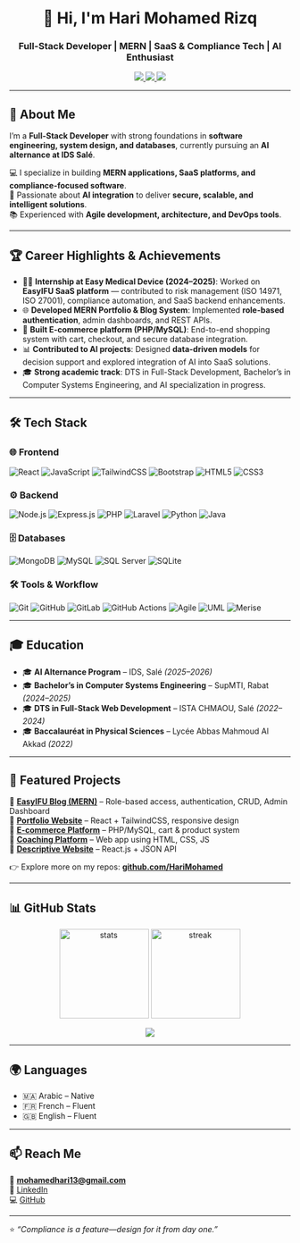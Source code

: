 <h1 align="center">👋 Hi, I'm Hari Mohamed Rizq</h1>
<h3 align="center">Full-Stack Developer | MERN | SaaS & Compliance Tech | AI Enthusiast</h3>

<p align="center">
  <a href="https://www.linkedin.com/in/mohamed-rizq-hari-4a6416249/">
    <img src="https://img.shields.io/badge/-LinkedIn-blue?style=flat-square&logo=linkedin" />
  </a>
  <a href="https://github.com/HariMohamed">
    <img src="https://img.shields.io/github/followers/HariMohamed?label=Follow&style=social" />
  </a>
  <img src="https://komarev.com/ghpvc/?username=HariMohamed&style=flat-square&color=blue" />
</p>

---

## 🚀 About Me  
I’m a **Full-Stack Developer** with strong foundations in **software engineering, system design, and databases**, currently pursuing an **AI alternance at IDS Salé**.  

💻 I specialize in building **MERN applications, SaaS platforms, and compliance-focused software**.  
🤖 Passionate about **AI integration** to deliver **secure, scalable, and intelligent solutions**.  
📚 Experienced with **Agile development, architecture, and DevOps tools**.  

---

## 🏆 Career Highlights & Achievements
- 👨‍💻 **Internship at Easy Medical Device (2024–2025)**: Worked on **EasyIFU SaaS platform** — contributed to risk management (ISO 14971, ISO 27001), compliance automation, and SaaS backend enhancements.  
- 🌐 **Developed MERN Portfolio & Blog System**: Implemented **role-based authentication**, admin dashboards, and REST APIs.  
- 🛒 **Built E-commerce platform (PHP/MySQL)**: End-to-end shopping system with cart, checkout, and secure database integration.  
- 📊 **Contributed to AI projects**: Designed **data-driven models** for decision support and explored integration of AI into SaaS solutions.  
- 🎓 **Strong academic track**: DTS in Full-Stack Development, Bachelor’s in Computer Systems Engineering, and AI specialization in progress.  

---

## 🛠️ Tech Stack

### 🌐 Frontend
![React](https://img.shields.io/badge/-React-61DAFB?style=for-the-badge&logo=react&logoColor=000)
![JavaScript](https://img.shields.io/badge/-JavaScript-F7DF1E?style=for-the-badge&logo=javascript&logoColor=000)
![TailwindCSS](https://img.shields.io/badge/-TailwindCSS-38B2AC?style=for-the-badge&logo=tailwind-css&logoColor=fff)
![Bootstrap](https://img.shields.io/badge/-Bootstrap-7952B3?style=for-the-badge&logo=bootstrap&logoColor=fff)
![HTML5](https://img.shields.io/badge/-HTML5-E34F26?style=for-the-badge&logo=html5&logoColor=fff)
![CSS3](https://img.shields.io/badge/-CSS3-1572B6?style=for-the-badge&logo=css3&logoColor=fff)

### ⚙️ Backend
![Node.js](https://img.shields.io/badge/-Node.js-43853D?style=for-the-badge&logo=node.js&logoColor=fff)
![Express.js](https://img.shields.io/badge/-Express-000?style=for-the-badge&logo=express&logoColor=fff)
![PHP](https://img.shields.io/badge/-PHP-777BB4?style=for-the-badge&logo=php&logoColor=fff)
![Laravel](https://img.shields.io/badge/-Laravel-FF2D20?style=for-the-badge&logo=laravel&logoColor=fff)
![Python](https://img.shields.io/badge/-Python-3776AB?style=for-the-badge&logo=python&logoColor=fff)
![Java](https://img.shields.io/badge/-Java-ED8B00?style=for-the-badge&logo=java&logoColor=fff)

### 🗄️ Databases
![MongoDB](https://img.shields.io/badge/-MongoDB-4EA94B?style=for-the-badge&logo=mongodb&logoColor=fff)
![MySQL](https://img.shields.io/badge/-MySQL-4479A1?style=for-the-badge&logo=mysql&logoColor=fff)
![SQL Server](https://img.shields.io/badge/-SQL%20Server-CC2927?style=for-the-badge&logo=microsoftsqlserver&logoColor=fff)
![SQLite](https://img.shields.io/badge/-SQLite-003B57?style=for-the-badge&logo=sqlite&logoColor=fff)

### 🛠 Tools & Workflow
![Git](https://img.shields.io/badge/-Git-F05032?style=for-the-badge&logo=git&logoColor=fff)
![GitHub](https://img.shields.io/badge/-GitHub-181717?style=for-the-badge&logo=github&logoColor=fff)
![GitLab](https://img.shields.io/badge/-GitLab-FC6D26?style=for-the-badge&logo=gitlab&logoColor=fff)
![GitHub Actions](https://img.shields.io/badge/-GitHub%20Actions-2088FF?style=for-the-badge&logo=github-actions&logoColor=fff)
![Agile](https://img.shields.io/badge/-Agile-2496ED?style=for-the-badge&logo=scrumalliance&logoColor=fff)
![UML](https://img.shields.io/badge/-UML-02569B?style=for-the-badge)
![Merise](https://img.shields.io/badge/-Merise-00A98F?style=for-the-badge)

---

## 🎓 Education
- 🎓 **AI Alternance Program** – IDS, Salé *(2025–2026)*  
- 🎓 **Bachelor’s in Computer Systems Engineering** – SupMTI, Rabat *(2024–2025)*  
- 🎓 **DTS in Full-Stack Web Development** – ISTA CHMAOU, Salé *(2022–2024)*  
- 🎓 **Baccalauréat in Physical Sciences** – Lycée Abbas Mahmoud Al Akkad *(2022)*  

---

## 📌 Featured Projects
🔹 [**EasyIFU Blog (MERN)**](https://github.com/HariMohamed/Blog-System-interns) – Role-based access, authentication, CRUD, Admin Dashboard  
🔹 [**Portfolio Website**](https://v0-professional-portfolio-website-six-sable.vercel.app/) – React + TailwindCSS, responsive design  
🔹 [**E-commerce Platform**](https://github.com/HariMohamed/E-DIGITAL) – PHP/MySQL, cart & product system  
🔹 [**Coaching Platform**](#) – Web app using HTML, CSS, JS  
🔹 [**Descriptive Website**](https://github.com/HariMohamed/react-app) – React.js + JSON API  

👉 Explore more on my repos: [**github.com/HariMohamed**](https://github.com/HariMohamed)  

---

## 📊 GitHub Stats
<p align="center">
  <img src="https://github-readme-stats.vercel.app/api?username=HariMohamed&show_icons=true&theme=tokyonight" alt="stats" height="160"/>
  <img src="https://github-readme-streak-stats.herokuapp.com/?user=HariMohamed&theme=tokyonight" alt="streak" height="160"/>
</p>

<p align="center">
  <img src="https://github-profile-summary-cards.vercel.app/api/cards/profile-details?username=HariMohamed&theme=tokyonight" />
</p>

---

## 🌍 Languages
- 🇲🇦 Arabic – Native  
- 🇫🇷 French – Fluent  
- 🇬🇧 English – Fluent  

---

## 📫 Reach Me
📧 **mohamedhari13@gmail.com**  
💼 [LinkedIn](https://www.linkedin.com/in/mohamed-rizq-hari-4a6416249/)  
💻 [GitHub](https://github.com/HariMohamed)  

---

⭐ *“Compliance is a feature—design for it from day one.”*
